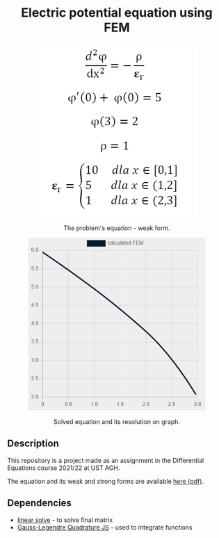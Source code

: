 <h1 align="center">Electric potential equation using FEM</h1>
<p align="center">
  <img src="img/problem.png" alt="Equation of the problem.">
</p>
  <p align="center">
    The problem's equation - weak form.
</p>
<p align="center">
  <img src="img/sample-graph.png" alt="Final graph as the solution.">
</p>
  <p align="center">
    Solved equation and its resolution on graph.
</p>

## Description
This repository is a project made as an assignment in the Differential Equations course 2021/22 at UST AGH.

The equation and its weak and strong forms are available [here (pdf)](doc/equation.pdf).

## Dependencies

* [linear solve](https://www.npmjs.com/package/linear-solve) - to solve final matrix
* [Gauss-Legendre Quadrature JS](https://rosettacode.org/wiki/Numerical_integration/Gauss-Legendre_Quadrature#JavaScript) - used to integrate functions
